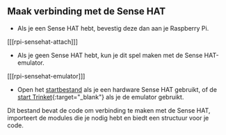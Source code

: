 ## Maak verbinding met de Sense HAT

+ Als je een Sense HAT hebt, bevestig deze dan aan je Raspberry Pi.

[[[rpi-sensehat-attach]]]

+ Als je geen Sense HAT hebt, kun je dit spel maken met de Sense HAT-emulator.

[[[rpi-sensehat-emulator]]]

+ Open het [startbestand](resources/starter_code.py) als je een hardware Sense HAT gebruikt, of de [start Trinket](https://trinket.io/embed/python/ba13461d81){:target="_blank"} als je de emulator gebruikt.

Dit bestand bevat de code om verbinding te maken met de Sense HAT, importeert de modules die je nodig hebt en biedt een structuur voor je code.
